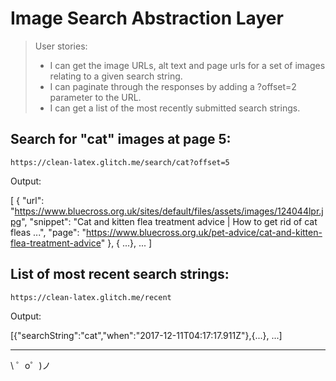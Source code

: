 Image Search Abstraction Layer
==========================

> User stories:
> - I can get the image URLs, alt text and page urls for a set of images relating to a given search string.
> - I can paginate through the responses by adding a ?offset=2 parameter to the URL.
> - I can get a list of the most recently submitted search strings.

Search for "cat" images at page 5:
--------------
`https://clean-latex.glitch.me/search/cat?offset=5`

Output:

[
  {
	  "url": "https://www.bluecross.org.uk/sites/default/files/assets/images/124044lpr.jpg",
	  "snippet": "Cat and kitten flea treatment advice | How to get rid of cat fleas ...",
	  "page": "https://www.bluecross.org.uk/pet-advice/cat-and-kitten-flea-treatment-advice"
  }, { ...}, ...
]

List of most recent search strings:
-------------
`https://clean-latex.glitch.me/recent`

Output:

[{"searchString":"cat","when":"2017-12-11T04:17:17.911Z"},{...}, ...]

-------------------

\ ゜o゜)ノ